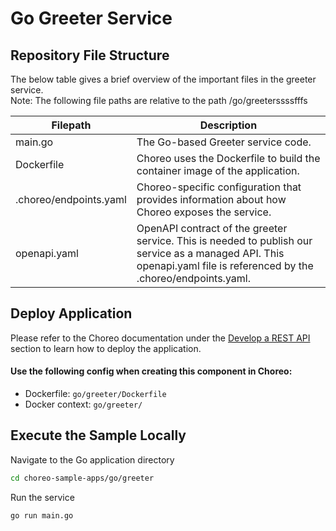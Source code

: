 # Go Greeter Service

## Repository File Structure

The below table gives a brief overview of the important files in the greeter service.\
Note: The following file paths are relative to the path /go/greeterssssfffs

| Filepath               | Description                                                                                                                                                          |
| ---------------------- | -------------------------------------------------------------------------------------------------------------------------------------------------------------------- |
| main.go                | The Go-based Greeter service code.                                                                                                                                   |
| Dockerfile             | Choreo uses the Dockerfile to build the container image of the application.                                                                                          |
| .choreo/endpoints.yaml | Choreo-specific configuration that provides information about how Choreo exposes the service.                                                                        |
| openapi.yaml           | OpenAPI contract of the greeter service. This is needed to publish our service as a managed API. This openapi.yaml file is referenced by the .choreo/endpoints.yaml. |

## Deploy Application

Please refer to the Choreo documentation under the [Develop a REST API](https://wso2.com/choreo/docs/develop-components/develop-services/develop-a-rest-api/#step-1-create-a-service-component-from-a-dockerfile) section to learn how to deploy the application.

#### Use the following config when creating this component in Choreo:

- Dockerfile: `go/greeter/Dockerfile`
- Docker context: `go/greeter/`

## Execute the Sample Locally

Navigate to the Go application directory

```bash
cd choreo-sample-apps/go/greeter
```

Run the service

```shell
go run main.go
```
